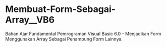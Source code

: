 # Membuat-Form-Sebagai-Array__VB6
Bahan Ajar Fundamental Pemrograman Visual Basic 6.0 - Menjadikan Form Menggunakan Array Sebagai Penampung Form Lainnya.
